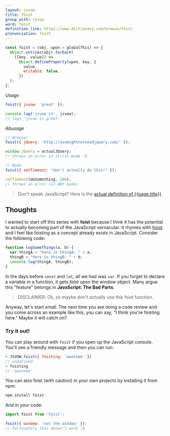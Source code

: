 ```yaml
---
layout: jsvow
title: foist
group_with: jsvow
word: foist
definition_link: https://www.dictionary.com/browse/foist
pronunciation: foist
---
```


```js
const foist = (obj, upon = globalThis) => {
  Object.entries(obj).forEach(
    ([key, value]) =>
      Object.defineProperty(upon, key, {
        value,
        writable: false,
      })
  );
};
```

_Usage_

```js
foist({ jsvow: 'great' });

console.log('jsvow is', jsvow);
// logs "jsvow is great"
```

_Abusage_

```js
// Browser
foist({ jQuery: 'http://youmightnotneedjquery.com/' });

window.jQuery = actualJQuery;
// throws an error in strict mode :D

// Node
foist({ setTimeout: "don't actually do this!" });

setTimeout(doSomething, 100);
// throws an error (in ANY mode)
```

> Don't speak JavaScript? Here is the [actual definition of {{page.title}}]({{page.definition_link}}).

## Thoughts
I wanted to start off this series with **foist** because I think it has the potential to actually becoming part of the JavaScript vernacular. It rhymes with [hoist](https://developer.mozilla.org/en-US/docs/Glossary/Hoisting) and I feel like foisting as a concept already exists in JavaScript. Consider the following code:

```js
function logSomeThings(a, b) {
  var thingA = "here is thingA: " + a;
  thingB = "here is thingB: " + b;
  console.log(thingA, thingB);
}
```

In the days before `const` and `let`, all we had was `var`. If you forget to declare a variable in a function, it gets _foist_ upon the window object. Many argue this "feature" belongs in **JavaScript: The Bad Parts**.

> DISCLAIMER: Ok, so maybe don't actually use this foist function.

Anyway, let's start small. The next time you are doing a code review and you come across an example like this, you can say, "I think you're foisting here." Maybe it will catch on?

### Try it out!
You can play around with `foist` if you open up the JavaScript console. You'll see a friendly message and then you can run:

```js
> JSVOW.foist({ foisting: 'awesome' })
// undefined
> foisting
// 'awesome'
```

You can also foist (with caution) in your own projects by installing it from npm:

```sh
npm install foist
```

And in your code:

```js
import foist from 'foist';

foist({ window: 'not the window' });
// fortunately this doesn't work :D
```
